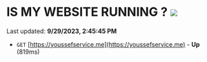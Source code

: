 # IS MY WEBSITE RUNNING ? [![](https://img.shields.io/static/v1?label=Sponsor&message=%E2%9D%A4&logo=GitHub&color=%23fe8e86)](https://github.com/sponsors/<username>)

Last updated: **9/29/2023, 2:45:45 PM**

- `GET` [https://youssefservice.me](https://youssefservice.me) - **Up** (819ms)

